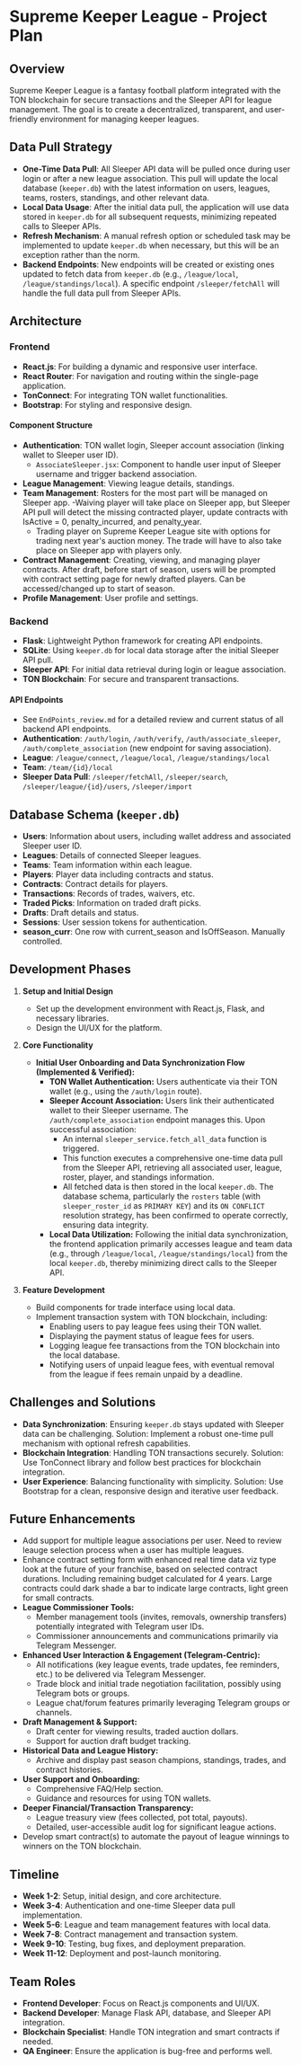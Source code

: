 # Supreme Keeper League - Project Plan

## Overview
Supreme Keeper League is a fantasy football platform integrated with the TON blockchain for secure transactions and the Sleeper API for league management. The goal is to create a decentralized, transparent, and user-friendly environment for managing keeper leagues.

## Data Pull Strategy
- **One-Time Data Pull**: All Sleeper API data will be pulled once during user login or after a new league association. This pull will update the local database (`keeper.db`) with the latest information on users, leagues, teams, rosters, standings, and other relevant data.
- **Local Data Usage**: After the initial data pull, the application will use data stored in `keeper.db` for all subsequent requests, minimizing repeated calls to Sleeper APIs.
- **Refresh Mechanism**: A manual refresh option or scheduled task may be implemented to update `keeper.db` when necessary, but this will be an exception rather than the norm.
- **Backend Endpoints**: New endpoints will be created or existing ones updated to fetch data from `keeper.db` (e.g., `/league/local`, `/league/standings/local`). A specific endpoint `/sleeper/fetchAll` will handle the full data pull from Sleeper APIs.

## Architecture
### Frontend
- **React.js**: For building a dynamic and responsive user interface.
- **React Router**: For navigation and routing within the single-page application.
- **TonConnect**: For integrating TON wallet functionalities.
- **Bootstrap**: For styling and responsive design.

#### Component Structure
- **Authentication**: TON wallet login, Sleeper account association (linking wallet to Sleeper user ID).
  - `AssociateSleeper.jsx`: Component to handle user input of Sleeper username and trigger backend association.
- **League Management**: Viewing league details, standings.
- **Team Management**: Rosters for the most part will be managed on Sleeper app. 
   -Waiving player will take place on Sleeper app, but Sleeper API pull will detect the missing contracted player, update contracts with IsActive = 0, penalty_incurred, and penalty_year. 
   - Trading player on Supreme Keeper League site with options for trading next year's auction money. The trade will have to also take place on Sleeper app with players only.
- **Contract Management**: Creating, viewing, and managing player contracts. After draft, before start of season, users will be prompted with contract setting page for newly drafted players. Can be accessed/changed up to start of season.
- **Profile Management**: User profile and settings.

### Backend
- **Flask**: Lightweight Python framework for creating API endpoints.
- **SQLite**: Using `keeper.db` for local data storage after the initial Sleeper API pull.
- **Sleeper API**: For initial data retrieval during login or league association.
- **TON Blockchain**: For secure and transparent transactions.

#### API Endpoints
- See `EndPoints_review.md` for a detailed review and current status of all backend API endpoints.
- **Authentication**: `/auth/login`, `/auth/verify`, `/auth/associate_sleeper`, `/auth/complete_association` (new endpoint for saving association).
- **League**: `/league/connect`, `/league/local`, `/league/standings/local`
- **Team**: `/team/{id}/local`
- **Sleeper Data Pull**: `/sleeper/fetchAll`, `/sleeper/search`, `/sleeper/league/{id}/users`, `/sleeper/import`

## Database Schema (`keeper.db`)
- **Users**: Information about users, including wallet address and associated Sleeper user ID.
- **Leagues**: Details of connected Sleeper leagues.
- **Teams**: Team information within each league.
- **Players**: Player data including contracts and status.
- **Contracts**: Contract details for players.
- **Transactions**: Records of trades, waivers, etc.
- **Traded Picks**: Information on traded draft picks.
- **Drafts**: Draft details and status.
- **Sessions**: User session tokens for authentication.
- **season_curr**: One row with current_season and IsOffSeason. Manually controlled.

## Development Phases
1. **Setup and Initial Design**
   - Set up the development environment with React.js, Flask, and necessary libraries.
   - Design the UI/UX for the platform.
2. **Core Functionality**
   - **Initial User Onboarding and Data Synchronization Flow (Implemented & Verified):**
     - **TON Wallet Authentication:** Users authenticate via their TON wallet (e.g., using the `/auth/login` route).
     - **Sleeper Account Association:** Users link their authenticated wallet to their Sleeper username. The `/auth/complete_association` endpoint manages this. Upon successful association:
       - An internal `sleeper_service.fetch_all_data` function is triggered.
       - This function executes a comprehensive one-time data pull from the Sleeper API, retrieving all associated user, league, roster, player, and standings information.
       - All fetched data is then stored in the local `keeper.db`. The database schema, particularly the `rosters` table (with `sleeper_roster_id` as `PRIMARY KEY`) and its `ON CONFLICT` resolution strategy, has been confirmed to operate correctly, ensuring data integrity.
     - **Local Data Utilization:** Following the initial data synchronization, the frontend application primarily accesses league and team data (e.g., through `/league/local`, `/league/standings/local`) from the local `keeper.db`, thereby minimizing direct calls to the Sleeper API.

3. **Feature Development**
   - Build components for trade interface using local data.
   - Implement transaction system with TON blockchain, including:
     - Enabling users to pay league fees using their TON wallet.
     - Displaying the payment status of league fees for users.
     - Logging league fee transactions from the TON blockchain into the local database.
     - Notifying users of unpaid league fees, with eventual removal from the league if fees remain unpaid by a deadline.


## Challenges and Solutions
- **Data Synchronization**: Ensuring `keeper.db` stays updated with Sleeper data can be challenging. Solution: Implement a robust one-time pull mechanism with optional refresh capabilities.
- **Blockchain Integration**: Handling TON transactions securely. Solution: Use TonConnect library and follow best practices for blockchain integration.
- **User Experience**: Balancing functionality with simplicity. Solution: Use Bootstrap for a clean, responsive design and iterative user feedback.

## Future Enhancements

- Add support for multiple league associations per user. Need to review leauge selection process when a user has multiple leagues.
- Enhance contract setting form with enhanced real time data viz type look at the future of your franchise, based on selected contract durations. Including remaining budget calculated for 4 years. Large contracts could dark shade a bar to indicate large contracts, light green for small contracts.
- **League Commissioner Tools:**
  - Member management tools (invites, removals, ownership transfers) potentially integrated with Telegram user IDs.
  - Commissioner announcements and communications primarily via Telegram Messenger.
- **Enhanced User Interaction & Engagement (Telegram-Centric):**
  - All notifications (key league events, trade updates, fee reminders, etc.) to be delivered via Telegram Messenger.
  - Trade block and initial trade negotiation facilitation, possibly using Telegram bots or groups.
  - League chat/forum features primarily leveraging Telegram groups or channels.
- **Draft Management & Support:**
  - Draft center for viewing results, traded auction dollars.
  - Support for auction draft budget tracking.
- **Historical Data and League History:**
  - Archive and display past season champions, standings, trades, and contract histories.
- **User Support and Onboarding:**
  - Comprehensive FAQ/Help section.
  - Guidance and resources for using TON wallets.
- **Deeper Financial/Transaction Transparency:**
  - League treasury view (fees collected, pot total, payouts).
  - Detailed, user-accessible audit log for significant league actions.
- Develop smart contract(s) to automate the payout of league winnings to winners on the TON blockchain.

## Timeline
- **Week 1-2**: Setup, initial design, and core architecture.
- **Week 3-4**: Authentication and one-time Sleeper data pull implementation.
- **Week 5-6**: League and team management features with local data.
- **Week 7-8**: Contract management and transaction system.
- **Week 9-10**: Testing, bug fixes, and deployment preparation.
- **Week 11-12**: Deployment and post-launch monitoring.

## Team Roles
- **Frontend Developer**: Focus on React.js components and UI/UX.
- **Backend Developer**: Manage Flask API, database, and Sleeper API integration.
- **Blockchain Specialist**: Handle TON integration and smart contracts if needed.
- **QA Engineer**: Ensure the application is bug-free and performs well. 